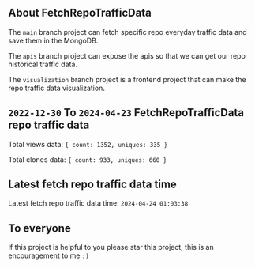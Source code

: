 ## About FetchRepoTrafficData

The `main` branch project can fetch specific repo everyday traffic data and save them in the MongoDB.

The `apis` branch project can expose the apis so that we can get our repo historical traffic data.

The `visualization` branch project is a frontend project that can make the repo traffic data visualization.

## `2022-12-30` To `2024-04-23` FetchRepoTrafficData repo traffic data

Total views data: `{ count: 1352, uniques: 335 }`

Total clones data: `{ count: 933, uniques: 660 }`

## Latest fetch repo traffic data time

Latest fetch repo traffic data time: `2024-04-24 01:03:38`

## To everyone

If this project is helpful to you please star this project, this is an encouragement to me `:)`



